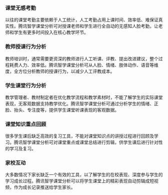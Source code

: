 
### 课堂无感考勤
以往的课堂考勤主要依赖于人工统计，人工考勤占用上课时间、效率低、难保证真实性。腾讯智学课堂分析可对授课老师和学生进行全自动的无感知人脸考勤，让老师和学生有更多时间投入在核心教学环节。

### 教师授课行为分析
教师培训时，通常需要更资深的教师进行人工听课、评教、提出改进建议，整个过程耗费人力、效率低。腾讯智学课堂分析可从人脸、情绪、肢体动作、语音等维度，全方位分析教师的授课行为，以减少人工评教成本。

### 学生课堂行为分析
教学管理者、教材制定者在优化教学流程和教学素材时，不能了解学生的实际课堂表现，无客观数据支持教学优化。腾讯智学课堂分析可通过分析学生的情绪、正脸、抬头、专注度等，提供学生课堂听课表现的客观数据。

### 课堂知识重点回顾
很多学生课后缺乏高效的复习工具，不能对课堂知识点的讲授过程进行回顾及学习。腾讯智学课堂分析可对课堂重点或课堂总结进行剪辑，供学生课后进行针对性的学习及复习。

### 家校互动
大多数情况下家长缺乏一个有效的工具，以了解学生的在校表现、深度参与学生的学习成长过程。腾讯智学课堂分析可以将学生课堂上的精彩表现自动剪辑成短视频，作为成长记录推送给学生家长。
